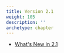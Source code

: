 ```yaml
---
title: Version 2.1
weight: 105
description: ''
archetype: chapter
---
```

- [What's New in 2.1](whats-new-in-2-1.md)
